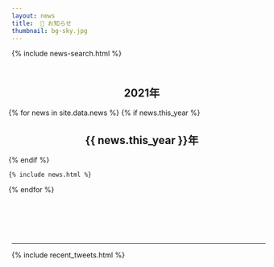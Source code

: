 ```yaml
---
layout: news
title:  📜 お知らせ
thumbnail: bg-sky.jpg
---
```


{% include news-search.html %}

<ul style="list-style: none; padding-top: 10px; padding-bottom: 70px;
	   margin-left: -30px; width: 105%;">
  <div style="text-align: center"><h2>2021年</h2></div>
  {% for news in site.data.news %}
    {% if news.this_year %}
      <div style="text-align: center"><h2>{{ news.this_year }}年</h2></div>
    {% endif %}

    {% include news.html %}
  {% endfor %}
</ul>

<hr>

{% include recent_tweets.html %}
